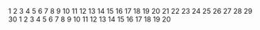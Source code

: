 1
2
3
4
5
6
7
8
9
10
11
12
13
14
15
16
17
18
19
20
21
22
23
24
25
26
27
28
29
30
1
2
3
4
5
6
7
8
9
10
11
12
13
14
15
16
17
18
19
20
